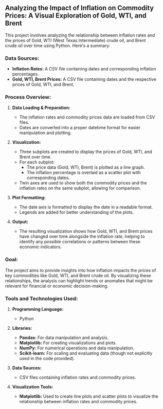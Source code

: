 ## Analyzing the Impact of Inflation on Commodity Prices: A Visual Exploration of Gold, WTI, and Brent

This project involves analyzing the relationship between inflation rates and the prices of Gold, WTI (West Texas Intermediate) crude oil, and Brent crude oil over time using Python. Here's a summary:

### **Data Sources:**
- **Inflation Rates:** A CSV file containing dates and corresponding inflation percentages.
- **Gold, WTI, Brent Prices:** A CSV file containing dates and the respective prices of Gold, WTI, and Brent.

### **Process Overview:**
1. **Data Loading & Preparation:**
   - The inflation rates and commodity prices data are loaded from CSV files.
   - Dates are converted into a proper datetime format for easier manipulation and plotting.

2. **Visualization:**
   - Three subplots are created to display the prices of Gold, WTI, and Brent over time.
   - For each subplot:
     - The price data (Gold, WTI, Brent) is plotted as a line graph.
     - The inflation percentage is overlaid as a scatter plot with corresponding dates.
   - Twin axes are used to show both the commodity prices and the inflation rates on the same subplot, allowing for comparison.

3. **Plot Formatting:**
   - The date axis is formatted to display the date in a readable format.
   - Legends are added for better understanding of the plots.

4. **Output:**
   - The resulting visualization shows how Gold, WTI, and Brent prices have changed over time alongside the inflation rate, helping to identify any possible correlations or patterns between these economic indicators.

### **Goal:**
The project aims to provide insights into how inflation impacts the prices of key commodities like Gold, WTI, and Brent crude oil. By visualizing these relationships, the analysis can highlight trends or anomalies that might be relevant for financial or economic decision-making.

### **Tools and Technologies Used:**

1. **Programming Language:**
   - Python

2. **Libraries:**
   - **Pandas:** For data manipulation and analysis.
   - **Matplotlib:** For creating visualizations and plots.
   - **NumPy:** For numerical operations and data manipulation.
   - **Scikit-learn:** For scaling and evaluating data (though not explicitly used in the code provided).

3. **Data Sources:**
   - CSV files containing inflation rates and commodity prices.

4. **Visualization Tools:**
   - **Matplotlib:** Used to create line plots and scatter plots to visualize the relationship between inflation rates and commodity prices.
